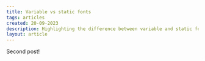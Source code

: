 ```yaml
---
title: Variable vs static fonts
tags: articles
created: 20-09-2023
description: Highlighting the difference between variable and static fonts
layout: article
---
```


Second post!

